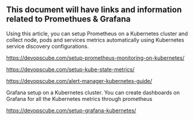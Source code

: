 This document will have links and information related to Promethues & Grafana
--
Using this article, you can setup Prometheus on a Kubernetes cluster and collect node, pods and services metrics automatically 
using Kubernetes service discovery configurations. 

https://devopscube.com/setup-prometheus-monitoring-on-kubernetes/

https://devopscube.com/setup-kube-state-metrics/

https://devopscube.com/alert-manager-kubernetes-guide/

Grafana setup on a Kubernetes cluster. You can create dashboards on Grafana for all the Kubernetes metrics through prometheus

https://devopscube.com/setup-grafana-kubernetes/
